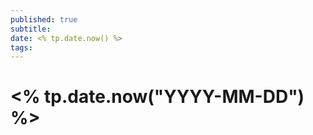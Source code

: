 ```yaml
---
published: true
subtitle: 
date: <% tp.date.now() %>
tags: 
---
```


# <% tp.date.now("YYYY-MM-DD") %>